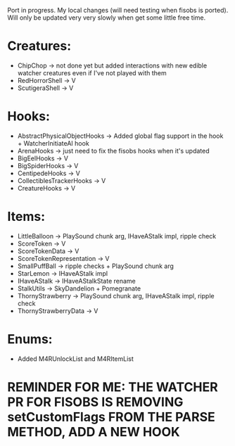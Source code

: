 Port in progress.
My local changes (will need testing when fisobs is ported).
Will only be updated very very slowly when get some little free time.
# Creatures:
 - ChipChop -> not done yet but added interactions with new edible watcher creatures even if I've not played with them
 - RedHorrorShell -> V
 - ScutigeraShell -> V

# Hooks:
 - AbstractPhysicalObjectHooks -> Added global flag support in the hook + WatcherInitiateAI hook
 - ArenaHooks -> just need to fix the fisobs hooks when it's updated
 - BigEelHooks -> V
 - BigSpiderHooks -> V
 - CentipedeHooks -> V
 - CollectiblesTrackerHooks -> V
 - CreatureHooks -> V

# Items:
 - LittleBalloon -> PlaySound chunk arg, IHaveAStalk impl, ripple check
 - ScoreToken -> V
 - ScoreTokenData -> V
 - ScoreTokenRepresentation -> V
 - SmallPuffBall -> ripple checks + PlaySound chunk arg
 - StarLemon -> IHaveAStalk impl
 - IHaveAStalk -> IHaveAStalkState rename
 - StalkUtils -> SkyDandelion + Pomegranate
 - ThornyStrawberry -> PlaySound chunk arg, IHaveAStalk impl, ripple check
 - ThornyStrawberryData -> V

# Enums:
 - Added M4RUnlockList and M4RItemList

# REMINDER FOR ME: THE WATCHER PR FOR FISOBS IS REMOVING setCustomFlags FROM THE PARSE METHOD, ADD A NEW HOOK
